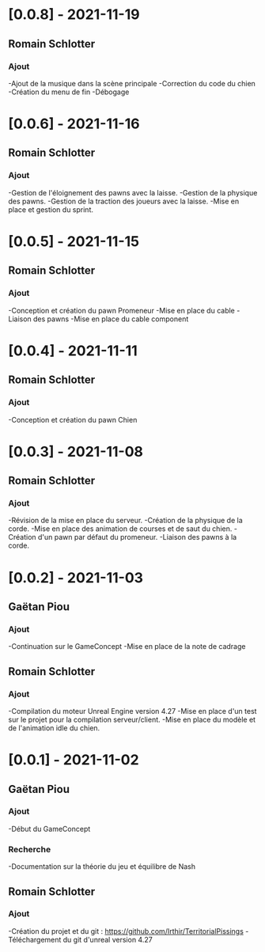 # [0.0.8] - 2021-11-19
## Romain Schlotter
### Ajout
-Ajout de la musique dans la scène principale
-Correction du code du chien
-Création du menu de fin
-Débogage

# [0.0.6] - 2021-11-16
## Romain Schlotter
### Ajout
-Gestion de l'éloignement des pawns avec la laisse.
-Gestion de la physique des pawns.
-Gestion de la traction des joueurs avec la laisse.
-Mise en place et gestion du sprint.

# [0.0.5] - 2021-11-15
## Romain Schlotter
### Ajout
-Conception et création du pawn Promeneur
-Mise en place du cable
-Liaison des pawns
-Mise en place du cable component

# [0.0.4] - 2021-11-11
## Romain Schlotter
### Ajout
-Conception et création du pawn Chien

# [0.0.3] - 2021-11-08
## Romain Schlotter
### Ajout
-Révision de la mise en place du serveur.
-Création de la physique de la corde.
-Mise en place des animation de courses et de saut du chien.
-Création d'un pawn par défaut du promeneur.
-Liaison des pawns à la corde.

# [0.0.2] - 2021-11-03

## Gaëtan Piou
### Ajout
-Continuation sur le GameConcept
-Mise en place de la note de cadrage

## Romain Schlotter
### Ajout
-Compilation du moteur Unreal Engine version 4.27
-Mise en place d'un test sur le projet pour la compilation serveur/client.
-Mise en place du modèle et de l'animation idle du chien.

# [0.0.1] - 2021-11-02

## Gaëtan Piou
### Ajout
-Début du GameConcept
### Recherche
-Documentation sur la théorie du jeu et équilibre de Nash

## Romain Schlotter
### Ajout
-Création du projet et du git : https://github.com/Irthir/TerritorialPissings
-Téléchargement du git d'unreal version 4.27